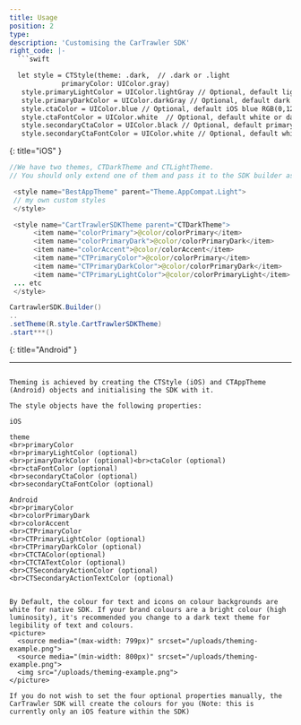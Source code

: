 ```yaml
---
title: Usage
position: 2
type: 
description: 'Customising the CarTrawler SDK'
right_code: |-
  ```swift

  let style = CTStyle(theme: .dark,  // .dark or .light
             primaryColor: UIColor.gray)
   style.primaryLightColor = UIColor.lightGray // Optional, default light generated based on primary color
   style.primaryDarkColor = UIColor.darkGray // Optional, default dark generated based on primary color
   style.ctaColor = UIColor.blue // Optional, default iOS blue RGB(0,122,255)
   style.ctaFontColor = UIColor.white  // Optional, default white or dark based on theme
   style.secondaryCtaColor = UIColor.black // Optional, default primary color
   style.secondaryCtaFontColor = UIColor.white // Optional, default white or dark based on theme

  ```  
  {: title="iOS" }
  
  ~~~java
  //We have two themes, CTDarkTheme and CTLightTheme. 
  // You should only extend one of them and pass it to the SDK builder as shown below.

   <style name="BestAppTheme" parent="Theme.AppCompat.Light">
   // my own custom styles
   </style>

   <style name="CartTrawlerSDKTheme parent="CTDarkTheme">
        <item name="colorPrimary">@color/colorPrimary</item>
        <item name="colorPrimaryDark">@color/colorPrimaryDark</item>
        <item name="colorAccent">@color/colorAccent</item>
        <item name="CTPrimaryColor">@color/colorPrimary</item>
        <item name="CTPrimaryDarkColor">@color/colorPrimaryDark</item>
        <item name="CTPrimaryLightColor">@color/colorPrimaryLight</item>
   ... etc
   </style>

  CartrawlerSDK.Builder()
  ..
  .setTheme(R.style.CartTrawlerSDKTheme)
  .start***()
  ~~~
  {: title="Android" }
   
---  
```

Theming is achieved by creating the CTStyle (iOS) and CTAppTheme (Android) objects and initialising the SDK with it.

The style objects have the following properties:

iOS

theme
<br>primaryColor
<br>primaryLightColor (optional)
<br>primaryDarkColor (optional)<br>ctaColor (optional)
<br>ctaFontColor (optional)
<br>secondaryCtaColor (optional)
<br>secondaryCtaFontColor (optional)

Android
<br>primaryColor
<br>colorPrimaryDark
<br>colorAccent
<br>CTPrimaryColor
<br>CTPrimaryLightColor (optional)
<br>CTPrimaryDarkColor (optional)
<br>CTCTAColor(optional)
<br>CTCTATextColor (optional)
<br>CTSecondaryActionColor (optional)
<br>CTSecondaryActionTextColor (optional)


By Default, the colour for text and icons on colour backgrounds are white for native SDK. If your brand colours are a bright colour (high luminosity), it's recommended you change to a dark text theme for legibility of text and colours.
<picture>
  <source media="(max-width: 799px)" srcset="/uploads/theming-example.png">
  <source media="(min-width: 800px)" srcset="/uploads/theming-example.png">
  <img src="/uploads/theming-example.png">
</picture>

If you do not wish to set the four optional properties manually, the CarTrawler SDK will create the colours for you (Note: this is currently only an iOS feature within the SDK)
